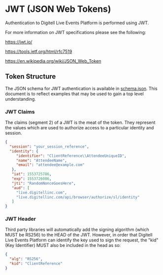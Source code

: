 # JWT (JSON Web Tokens)
Authentication to Digitell Live Events Platform is performed using JWT.

For more information on JWT specifications please see the following:

https://jwt.io/

https://tools.ietf.org/html/rfc7519

https://en.wikipedia.org/wiki/JSON_Web_Token

## Token Structure
The JSON schema for JWT authentication is available in [schema.json](schema.json). 
This document is to reflect examples that may be used to gain a top level understanding.

### JWT Claims
The claims (segment 2) of a JWT is the meat of the token. They represent the values which
are used to authorize access to a particular identity and session.

```json
{
  "session": "your_session_reference",
  "identity": { 
     "identifier": "ClientReference\\AttendeeUniqueID",
     "name": "AttendeeName",
     "email": "attendee@example.com"
   },
   "iat": 1553725786,
   "exp": 1553726086,
   "jti": "RandomNonceGoesHere",
   "aud": [
     "live.digitellinc.com",
     "live.digitellinc.com/api/browser/authorize/sl/identity"
   ]
}
```

### JWT Header
Third party libraries will automatically add the signing algorithm (which MUST be RS256) to the HEAD
of the JWT. However, in order that Digitell Live Events Platform can identify the key used to sign
the request, the "kid" (Key Identifier) MUST also be included in the head as so:

```json
{
  "alg": "RS256",
  "kid": "ClientReference"
}
```
